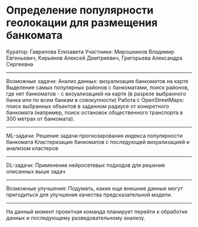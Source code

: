 # Определение популярности геолокации для размещения банкомата

Куратор: Гаврилова Елизавета
Участники: Мирошников Владимир Евгеньевич, Кирьянов Алексей Дмитриевич, Григорьева Александра Сергеевна
- - - - - - - - - - - - - - - - - - - - - - - - - - - - - - - - - - - - - - - - - - - - - - - - - - - - - - - - - - - - - - - - - - - - - - - - - - - - - - - - - - - - - - - -
Возможные задачи:
Анализ данных: визуализация банкоматов на карте
Выделение самых популярных районов с банкоматами, поиск районов, где нет банкоматов - с визуализацией на карте (в разрезе выбранного банка или по всем банкам в совокупности)
Работа с OpenStreetMaps: поиск выбранных объектов в заданном радиусе от конкретного банкомата (например, поиск остановок общественного транспорта в 300 метрах от банкомата).
- - - - - - - - - - - - - - - - - - - - - - - - - - - - - - - - - - - - - - - - - - - - - - - - - - - - - - - - - - - - - - - - - - - - - - - - - - - - - - - - - - - - - - - -
ML-задачи:
Решение задачи прогнозирования индекса популярности банкомата
Кластеризация банкоматов с последующей визуализацией и анализом кластеров
- - - - - - - - - - - - - - - - - - - - - - - - - - - - - - - - - - - - - - - - - - - - - - - - - - - - - - - - - - - - - - - - - - - - - - - - - - - - - - - - - - - - - - - -
DL-задачи:
Применение нейросетевых подходов для решения описанных выше задач
- - - - - - - - - - - - - - - - - - - - - - - - - - - - - - - - - - - - - - - - - - - - - - - - - - - - - - - - - - - - - - - - - - - - - - - - - - - - - - - - - - - - - - - -
Возможные улучшения:
Подумать, какие еще внешние данные могут пригодиться для улучшения качества предсказательной модели.
- - - - - - - - - - - - - - - - - - - - - - - - - - - - - - - - - - - - - - - - - - - - - - - - - - - - - - - - - - - - - - - - - - - - - - - - - - - - - - - - - - - - - - - -
На данный момент проектная команда планирует перейти к обработке данных и последующему разведовательному анализу.
